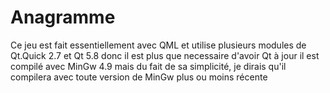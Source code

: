 # Anagramme
Ce jeu est fait essentiellement avec QML et utilise plusieurs modules de Qt.Quick 2.7 et Qt 5.8 donc il est plus que necessaire d'avoir Qt à jour
il est compilé avec MinGw 4.9 mais du fait de sa simplicité, je dirais qu'il compilera avec toute version de MinGw plus ou moins récente

